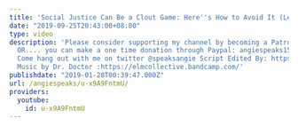 ```yaml
---
title: 'Social Justice Can Be a Clout Game: Here''s How to Avoid It (Leftist Analysis)'
date: "2019-09-25T20:43:00+08:00"
type: video
description: 'Please consider supporting my channel by becoming a Patron at: https://www.patreon.com/angiespeaks.
  OR.... you can make a one time donation through Paypal: angiespeaks15@gmail.com
  Come hang out with me on twitter @speaksangie Script Edited By: https://www.youtube.com/channel/UCAmR0fTvNhqpxwcIIjxgFlQ
  Music by Dr. Doctor :https://elmcollective.bandcamp.com/'
publishdate: "2019-01-28T00:39:47.000Z"
url: /angiespeaks/u-x9A9FntmU/
providers:
  youtube:
    id: u-x9A9FntmU
---
```

